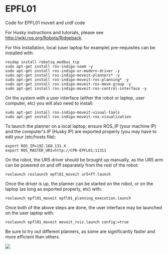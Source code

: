 # EPFL01
Code for EPFL01 moveit and urdf code

For Husky instructions and tutorials, please see http://wiki.ros.org/Robots/Ridgeback

For this installation, local (user laptop for example) pre-requisites can be installed with:
```
rosdep install robotiq_modbus_tcp
sudo apt-get install ros-indigo-soem -y
sudo apt-get install ros-indigo-ur-modern-driver -y
sudo apt-get install ros-indigo-moveit-planners* -y
sudo apt-get install ros-indigo-moveit-ros-planning* -y
sudo apt-get install ros-indigo-moveit-ros-move-group -y
sudo apt-get install ros-indigo-moveit-ros-control-interface -y
```

On the system with a user interface (either the robot or laptop, user computer, etc) you will also need to install:
```
sudo apt-get install ros-indigo-moveit-visual-tools
sudo apt-get install ros-indigo-moveit-ros-visualization
```

To launch the planner on a local laptop, ensure ROS_IP (your machine IP) and the computer's IP (Husky IP) are exported properly (you may have to edit your /etc/hosts file):
```
export ROS_IP=192.168.131.X
export ROS_MASTER_URI=http://CPR-EPFL01:11311
```

On the robot, the UR5 driver should be brought up manually, as the UR5 arm can be powered on and off separately from the rest of the robot:
```
roslaunch roslaunch epfl01_moveit ur5+FT.launch
```
Once the driver is up, the planner can be started on the robot, or on the laptop (as long as exported properly, etc) with:
```
roslaunch epfl01_moveit epfl01_planning_execution.launch
```

Once both of the above steps are done, the user interface may be launched on the user laptop with:
```
roslaunch epfl01_moveit moveit_rviz.launch config:=true
```

Be sure to try out different planners, as some are significantly faster and more efficient than others.

![](http://i.imgur.com/tzbjJ6M.png)

